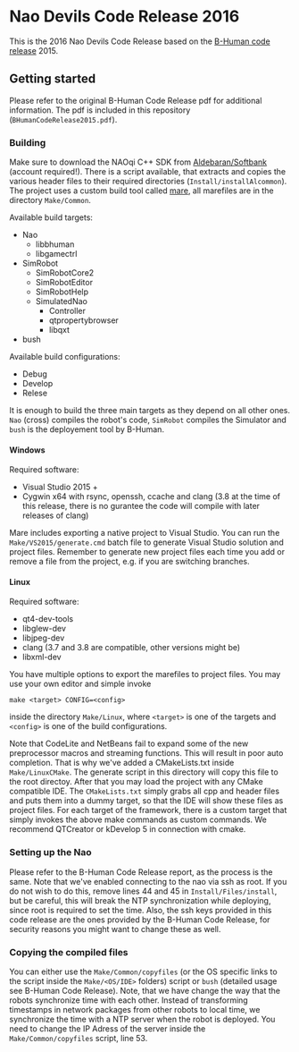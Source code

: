 Nao Devils Code Release 2016
=================

This is the 2016 Nao Devils Code Release based on the [B-Human code release](https://github.com/bhuman/BHumanCodeRelease) 2015.

Getting started
---------------

Please refer to the original B-Human Code Release pdf for additional information.
The pdf is included in this repository (`BHumanCodeRelease2015.pdf`).

### Building

Make sure to download the NAOqi C++ SDK from [Aldebaran/Softbank](https://community.ald.softbankrobotics.com/) (account required!). There is a script available, that extracts and copies the various header files to their required directories (`Install/installAlcommon`). The project uses a custom build tool called [mare](https://github.com/craflin/mare), all marefiles are in the directory `Make/Common`.

Available build targets:
- Nao
  - libbhuman
  - libgamectrl
- SimRobot
  - SimRobotCore2
  - SimRobotEditor
  - SimRobotHelp
  - SimulatedNao
    - Controller
    - qtpropertybrowser
    - libqxt
- bush

Available build configurations:
- Debug
- Develop
- Relese


It is enough to build the three main targets as they depend on all other ones. `Nao` (cross) compiles the robot's code, `SimRobot` compiles the Simulator and `bush` is the deployement tool by B-Human.

#### Windows

Required software:
  - Visual Studio 2015 +
  - Cygwin x64 with rsync, openssh, ccache and clang (3.8 at the time of this release, there is no gurantee the code will compile with later releases of clang)

Mare includes exporting a native project to Visual Studio. You can run the `Make/VS2015/generate.cmd` batch file to generate Visual Studio solution and project files. Remember to generate new project files each time you add or remove a file from the project, e.g. if you are switching branches.

#### Linux

Required software:
- qt4-dev-tools
- libglew-dev
- libjpeg-dev
- clang (3.7 and 3.8 are compatible, other versions might be)
- libxml-dev

You have multiple options to export the marefiles to project files. You may use your own editor and simple invoke
```
make <target> CONFIG=<config>
```
inside the directory `Make/Linux`, where `<target>` is one of the targets and `<config>` is one of the build configurations.

Note that CodeLite and NetBeans fail to expand some of the new preprocessor macros and streaming functions. This will result in poor auto completion. That is why we've added a CMakeLists.txt inside `Make/LinuxCMake`. The generate script in this directory will copy this file to the root directoy. After that you may load the project with any CMake compatible IDE. The `CMakeLists.txt` simply grabs all cpp and header files and puts them into a dummy target, so that the IDE will show these files as project files. For each target of the framework, there is a custom target that simply invokes the above make commands as custom commands. We recommend QTCreator or kDevelop 5 in connection with cmake.

### Setting up the Nao

Please refer to the B-Human Code Release report, as the process is the same.
Note that we've enabled connecting to the nao via ssh as root.
If you do not wish to do this, remove lines 44 and 45 in `Install/Files/install`, but be careful, this will break the NTP synchronization while deploying, since root is required to set the time.
Also, the ssh keys provided in this code release are the ones provided by the B-Human Code Release, for security reasons you might want to change these as well.

### Copying the compiled files

You can either use the `Make/Common/copyfiles` (or the OS specific links to the script inside the `Make/<OS/IDE>` folders) script or `bush` (detailed usage see B-Human Code Release).
Note, that we have change the way that the robots synchronize time with each other. Instead of transforming timestamps in network packages from other robots to local time, we synchronize the time with a NTP server when the robot is deployed. You need to change the IP Adress of the server inside the `Make/Common/copyfiles` script, line 53.
